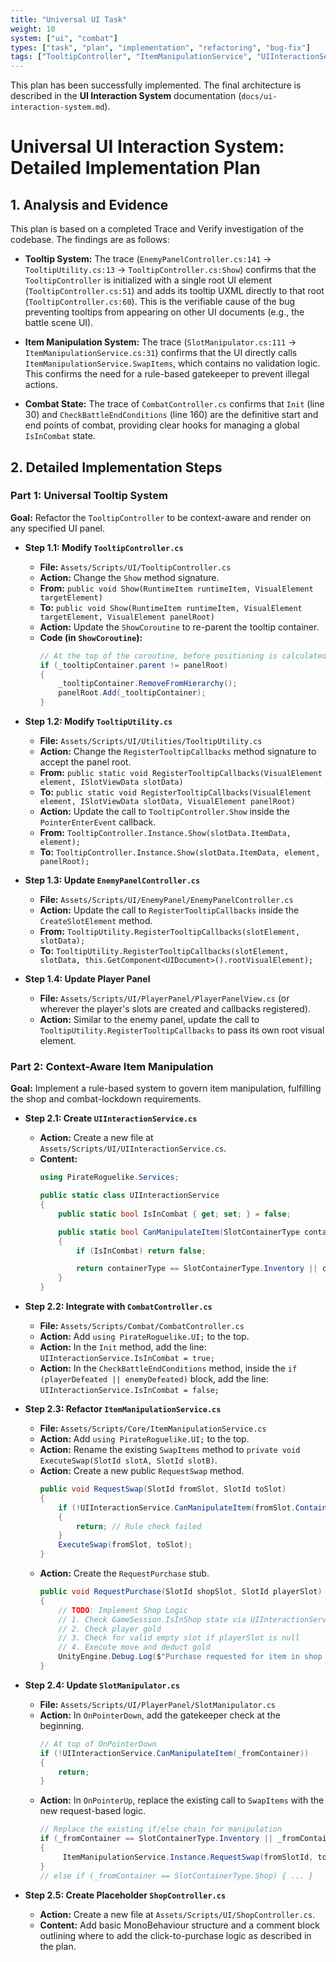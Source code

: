 ```yaml
---
title: "Universal UI Task"
weight: 10
system: ["ui", "combat"]
types: ["task", "plan", "implementation", "refactoring", "bug-fix"]
tags: ["TooltipController", "ItemManipulationService", "UIInteractionService", "CombatController", "SlotManipulator", "ShopController", "UI Toolkit", "Tooltip", "Item Manipulation", "Combat State"]
---
```


This plan has been successfully implemented. The final architecture is described in the **UI Interaction System** documentation (`docs/ui-interaction-system.md`).

# Universal UI Interaction System: Detailed Implementation Plan

## 1. Analysis and Evidence

This plan is based on a completed Trace and Verify investigation of the codebase. The findings are as follows:

*   **Tooltip System:** The trace (`EnemyPanelController.cs:141` -> `TooltipUtility.cs:13` -> `TooltipController.cs:Show`) confirms that the `TooltipController` is initialized with a single root UI element (`TooltipController.cs:51`) and adds its tooltip UXML directly to that root (`TooltipController.cs:60`). This is the verifiable cause of the bug preventing tooltips from appearing on other UI documents (e.g., the battle scene UI).

*   **Item Manipulation System:** The trace (`SlotManipulator.cs:111` -> `ItemManipulationService.cs:31`) confirms that the UI directly calls `ItemManipulationService.SwapItems`, which contains no validation logic. This confirms the need for a rule-based gatekeeper to prevent illegal actions.

*   **Combat State:** The trace of `CombatController.cs` confirms that `Init` (line 30) and `CheckBattleEndConditions` (line 160) are the definitive start and end points of combat, providing clear hooks for managing a global `IsInCombat` state.

## 2. Detailed Implementation Steps

### Part 1: Universal Tooltip System

**Goal:** Refactor the `TooltipController` to be context-aware and render on any specified UI panel.

*   **Step 1.1: Modify `TooltipController.cs`**
    *   **File:** `Assets/Scripts/UI/TooltipController.cs`
    *   **Action:** Change the `Show` method signature.
    *   **From:** `public void Show(RuntimeItem runtimeItem, VisualElement targetElement)`
    *   **To:** `public void Show(RuntimeItem runtimeItem, VisualElement targetElement, VisualElement panelRoot)`
    *   **Action:** Update the `ShowCoroutine` to re-parent the tooltip container.
    *   **Code (in `ShowCoroutine`):**
        ```csharp
        // At the top of the coroutine, before positioning is calculated:
        if (_tooltipContainer.parent != panelRoot)
        {
            _tooltipContainer.RemoveFromHierarchy();
            panelRoot.Add(_tooltipContainer);
        }
        ```

*   **Step 1.2: Modify `TooltipUtility.cs`**
    *   **File:** `Assets/Scripts/UI/Utilities/TooltipUtility.cs`
    *   **Action:** Change the `RegisterTooltipCallbacks` method signature to accept the panel root.
    *   **From:** `public static void RegisterTooltipCallbacks(VisualElement element, ISlotViewData slotData)`
    *   **To:** `public static void RegisterTooltipCallbacks(VisualElement element, ISlotViewData slotData, VisualElement panelRoot)`
    *   **Action:** Update the call to `TooltipController.Show` inside the `PointerEnterEvent` callback.
    *   **From:** `TooltipController.Instance.Show(slotData.ItemData, element);`
    *   **To:** `TooltipController.Instance.Show(slotData.ItemData, element, panelRoot);`

*   **Step 1.3: Update `EnemyPanelController.cs`**
    *   **File:** `Assets/Scripts/UI/EnemyPanel/EnemyPanelController.cs`
    *   **Action:** Update the call to `RegisterTooltipCallbacks` inside the `CreateSlotElement` method.
    *   **From:** `TooltipUtility.RegisterTooltipCallbacks(slotElement, slotData);`
    *   **To:** `TooltipUtility.RegisterTooltipCallbacks(slotElement, slotData, this.GetComponent<UIDocument>().rootVisualElement);`

*   **Step 1.4: Update Player Panel**
    *   **File:** `Assets/Scripts/UI/PlayerPanel/PlayerPanelView.cs` (or wherever the player's slots are created and callbacks registered).
    *   **Action:** Similar to the enemy panel, update the call to `TooltipUtility.RegisterTooltipCallbacks` to pass its own root visual element.

### Part 2: Context-Aware Item Manipulation

**Goal:** Implement a rule-based system to govern item manipulation, fulfilling the shop and combat-lockdown requirements.

*   **Step 2.1: Create `UIInteractionService.cs`**
    *   **Action:** Create a new file at `Assets/Scripts/UI/UIInteractionService.cs`.
    *   **Content:**
        ```csharp
        using PirateRoguelike.Services;

        public static class UIInteractionService
        {
            public static bool IsInCombat { get; set; } = false;

            public static bool CanManipulateItem(SlotContainerType containerType)
            {
                if (IsInCombat) return false;

                return containerType == SlotContainerType.Inventory || containerType == SlotContainerType.Equipment;
            }
        }
        ```

*   **Step 2.2: Integrate with `CombatController.cs`**
    *   **File:** `Assets/Scripts/Combat/CombatController.cs`
    *   **Action:** Add `using PirateRoguelike.UI;` to the top.
    *   **Action:** In the `Init` method, add the line: `UIInteractionService.IsInCombat = true;`
    *   **Action:** In the `CheckBattleEndConditions` method, inside the `if (playerDefeated || enemyDefeated)` block, add the line: `UIInteractionService.IsInCombat = false;`

*   **Step 2.3: Refactor `ItemManipulationService.cs`**
    *   **File:** `Assets/Scripts/Core/ItemManipulationService.cs`
    *   **Action:** Add `using PirateRoguelike.UI;` to the top.
    *   **Action:** Rename the existing `SwapItems` method to `private void ExecuteSwap(SlotId slotA, SlotId slotB)`.
    *   **Action:** Create a new public `RequestSwap` method.
        ```csharp
        public void RequestSwap(SlotId fromSlot, SlotId toSlot)
        {
            if (!UIInteractionService.CanManipulateItem(fromSlot.ContainerType) || !UIInteractionService.CanManipulateItem(toSlot.ContainerType))
            {
                return; // Rule check failed
            }
            ExecuteSwap(fromSlot, toSlot);
        }
        ```
    *   **Action:** Create the `RequestPurchase` stub.
        ```csharp
        public void RequestPurchase(SlotId shopSlot, SlotId playerSlot)
        {
            // TODO: Implement Shop Logic
            // 1. Check GameSession.IsInShop state via UIInteractionService
            // 2. Check player gold
            // 3. Check for valid empty slot if playerSlot is null
            // 4. Execute move and deduct gold
            UnityEngine.Debug.Log($"Purchase requested for item in shop slot {shopSlot.Index}.");
        }
        ```

*   **Step 2.4: Update `SlotManipulator.cs`**
    *   **File:** `Assets/Scripts/UI/PlayerPanel/SlotManipulator.cs`
    *   **Action:** In `OnPointerDown`, add the gatekeeper check at the beginning.
        ```csharp
        // At top of OnPointerDown
        if (!UIInteractionService.CanManipulateItem(_fromContainer))
        {
            return;
        }
        ```
    *   **Action:** In `OnPointerUp`, replace the existing call to `SwapItems` with the new request-based logic.
        ```csharp
        // Replace the existing if/else chain for manipulation
        if (_fromContainer == SlotContainerType.Inventory || _fromContainer == SlotContainerType.Equipment)
        {
             ItemManipulationService.Instance.RequestSwap(fromSlotId, toSlotId);
        }
        // else if (_fromContainer == SlotContainerType.Shop) { ... }
        ```

*   **Step 2.5: Create Placeholder `ShopController.cs`**
    *   **Action:** Create a new file at `Assets/Scripts/UI/ShopController.cs`.
    *   **Content:** Add basic MonoBehaviour structure and a comment block outlining where to add the click-to-purchase logic as described in the plan.
